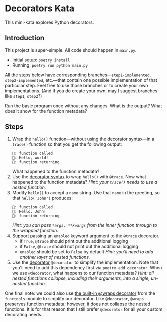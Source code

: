 # Decorators Kata

This mini-kata explores Python decorators.

## Introduction

This project is super-simple. All code should happen in `main.py`.

- Initial setup: `poetry install`
- Running: `poetry run python main.py`

All the steps below have corresponding branches—`step1-implemented`, `step2-implemented`, etc.—that contain one possible implementation of that particular step. Feel free to use those branches or to create your own implementations. (And if you do create your own, may I suggest branches like `step1`, `step2`?)

Run the basic program once without any changes. What is the output? What does it show for the function metadata?

## Steps

1. Wrap the `hello()` function—without using the decorator syntax—in a `trace()` function so that you get the following output:
   ```
   🤖: function called
   👋: Hello, world!
   🤖: function returning
   ```
   What happened to the function metadata?
1. Use the [decorator syntax](https://peps.python.org/pep-0318/#current-syntax) to wrap `hello()` with `@trace`. Now what happened to the function metadata? _Hint: your `trace()` needs to use a nested function._
1. Modify `hello()` to accept a `name` string. Use that `name` in the greeting, so that `hello('John')` produces:
   ```
   🤖: function called
   👋: Hello, John!
   🤖: function returning
   ```
   _Hint: you can pass `*args, **kwargs` from the inner function through to the wrapped function._
1. Support passing an `enabled` keyword argument to the `@trace` decorator.
   - if `True`, `@trace` should print out the additional logging
   - if `False`, `@trace` should not print out the additional logging
   - `enabled` should be set to `False` by default
     _Hint: you'll need to add another layer of nested functions._
1. Use the [decorator](https://pypi.org/project/decorator/) `@decorator` to simplify the implementation. Note that you'll need to add this dependency first via `poetry add decorator`. When we use `@decorator`, what happens to our function metadata? _Hint: all nested functions collapse, including their arguments, into a single, un-nested function._

One final note: we could also use [the built-in @wraps decorator](https://docs.python.org/3/library/functools.html#functools.wraps) from the `functools` module to simplify our decorator. Like `@decorator`, `@wraps` preserves function metadata; however, it does not collapse the nested functions. It is for that reason that I still prefer `@decorator` for all your custom decorating needs.
